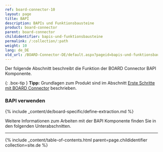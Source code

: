 ```yaml
---
ref: board-connector-10
layout: page
title: BAPI
description: BAPIs und Funktionsbausteine
product: board-connector
parent: board-connector
childidentifier: bapis-und-funktionsbausteine
permalink: /:collection/:path
weight: 10
lang: de_DE
old_url: /BOARD-Connector-DE/default.aspx?pageid=bapis-und-funktionsbausteine
---
```


Der folgende Abschnitt beschreibt die Funktion der BOARD Connector BAPI Komponente.

{: .box-tip }
**Tipp:** Grundlagen zum Produkt sind im Abschnitt [Erste Schritte mit BOARD Connector](./erste-schritte) beschrieben.

### BAPI verwenden
{% include _content/de/board-specific/define-extraction.md %}

Weitere Informationen zum Arbeiten mit der BAPI Komponente finden Sie in den folgenden Unterabschnitten.

---

{% include _content/table-of-contents.html parent=page.childidentifier collection=site.de %}
